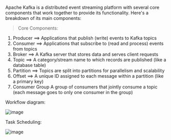 Apache Kafka is a distributed event streaming platform with several core components that work together to provide its functionality. Here's a breakdown of its main components:

> Core Components:
1. Producer	==> Applications that publish (write) events to Kafka topics
2. Consumer	==> Applications that subscribe to (read and process) events from topics
3. Broker	==> A Kafka server that stores data and serves client requests
4. Topic	==> A category/stream name to which records are published (like a database table)
5. Partition	==> Topics are split into partitions for parallelism and scalability
6. Offset	==> A unique ID assigned to each message within a partition (like a primary key)
7. Consumer Group	A group of consumers that jointly consume a topic (each message goes to only one consumer in the group)

Workflow diagram:

![image](https://github.com/user-attachments/assets/e6141d1a-fb36-4493-b240-3674fa1db795)

Task Scheduling:

![image](https://github.com/user-attachments/assets/954132bd-936c-4d7f-9ed6-2fd7e05d88e2)
